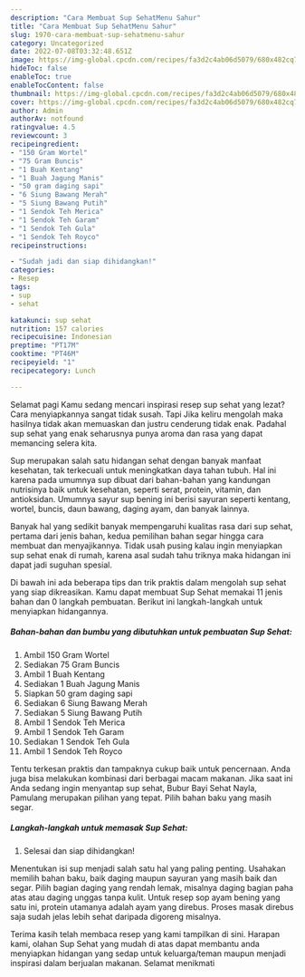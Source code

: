```yaml
---
description: "Cara Membuat Sup SehatMenu Sahur"
title: "Cara Membuat Sup SehatMenu Sahur"
slug: 1970-cara-membuat-sup-sehatmenu-sahur
category: Uncategorized
date: 2022-07-08T03:32:48.651Z
image: https://img-global.cpcdn.com/recipes/fa3d2c4ab06d5079/680x482cq70/sup-sehat-foto-resep-utama.jpg
hideToc: false
enableToc: true
enableTocContent: false
thumbnail: https://img-global.cpcdn.com/recipes/fa3d2c4ab06d5079/680x482cq70/sup-sehat-foto-resep-utama.jpg
cover: https://img-global.cpcdn.com/recipes/fa3d2c4ab06d5079/680x482cq70/sup-sehat-foto-resep-utama.jpg
author: Admin
authorAv: notfound
ratingvalue: 4.5
reviewcount: 3
recipeingredient:
- "150 Gram Wortel"
- "75 Gram Buncis"
- "1 Buah Kentang"
- "1 Buah Jagung Manis"
- "50 gram daging sapi"
- "6 Siung Bawang Merah"
- "5 Siung Bawang Putih"
- "1 Sendok Teh Merica"
- "1 Sendok Teh Garam"
- "1 Sendok Teh Gula"
- "1 Sendok Teh Royco"
recipeinstructions:

- "Sudah jadi dan siap dihidangkan!"
categories:
- Resep
tags:
- sup
- sehat

katakunci: sup sehat 
nutrition: 157 calories
recipecuisine: Indonesian
preptime: "PT17M"
cooktime: "PT46M"
recipeyield: "1"
recipecategory: Lunch

---
```



Selamat pagi Kamu sedang mencari inspirasi resep sup sehat yang lezat? Cara menyiapkannya sangat tidak susah. Tapi Jika keliru mengolah maka hasilnya tidak akan memuaskan dan justru cenderung tidak enak. Padahal sup sehat yang enak seharusnya punya aroma dan rasa yang dapat memancing selera kita.


Sup merupakan salah satu hidangan sehat dengan banyak manfaat kesehatan, tak terkecuali untuk meningkatkan daya tahan tubuh. Hal ini karena pada umumnya sup dibuat dari bahan-bahan yang kandungan nutrisinya baik untuk kesehatan, seperti serat, protein, vitamin, dan antioksidan. Umumnya sayur sup bening ini berisi sayuran seperti kentang, wortel, buncis, daun bawang, daging ayam, dan banyak lainnya.

Banyak hal yang sedikit banyak mempengaruhi kualitas rasa dari sup sehat, pertama dari jenis bahan, kedua pemilihan bahan segar hingga cara membuat dan menyajikannya. Tidak usah pusing kalau ingin menyiapkan sup sehat enak di rumah, karena asal sudah tahu triknya maka hidangan ini dapat jadi suguhan spesial.


Di bawah ini ada beberapa tips dan trik praktis dalam mengolah sup sehat yang siap dikreasikan. Kamu dapat membuat Sup Sehat memakai 11 jenis bahan dan 0 langkah pembuatan. Berikut ini langkah-langkah untuk menyiapkan hidangannya.

<!--inarticleads1-->

##### Bahan-bahan dan bumbu yang dibutuhkan untuk pembuatan Sup Sehat:

1. Ambil 150 Gram Wortel
1. Sediakan 75 Gram Buncis
1. Ambil 1 Buah Kentang
1. Sediakan 1 Buah Jagung Manis
1. Siapkan 50 gram daging sapi
1. Sediakan 6 Siung Bawang Merah
1. Sediakan 5 Siung Bawang Putih
1. Ambil 1 Sendok Teh Merica
1. Ambil 1 Sendok Teh Garam
1. Sediakan 1 Sendok Teh Gula
1. Ambil 1 Sendok Teh Royco


Tentu terkesan praktis dan tampaknya cukup baik untuk pencernaan. Anda juga bisa melakukan kombinasi dari berbagai macam makanan. Jika saat ini Anda sedang ingin menyantap sup sehat, Bubur Bayi Sehat Nayla, Pamulang merupakan pilihan yang tepat. Pilih bahan baku yang masih segar. 

<!--inarticleads2-->

##### Langkah-langkah untuk memasak Sup Sehat:


1. Selesai dan siap dihidangkan!

Menentukan isi sup menjadi salah satu hal yang paling penting. Usahakan memilih bahan baku, baik daging maupun sayuran yang masih baik dan segar. Pilih bagian daging yang rendah lemak, misalnya daging bagian paha atas atau daging unggas tanpa kulit. Untuk resep sop ayam bening yang satu ini, protein utamanya adalah ayam yang direbus. Proses masak direbus saja sudah jelas lebih sehat daripada digoreng misalnya. 

Terima kasih telah membaca resep yang kami tampilkan di sini. Harapan kami, olahan Sup Sehat yang mudah di atas dapat membantu anda menyiapkan hidangan yang sedap untuk keluarga/teman maupun menjadi inspirasi dalam berjualan makanan. Selamat menikmati
